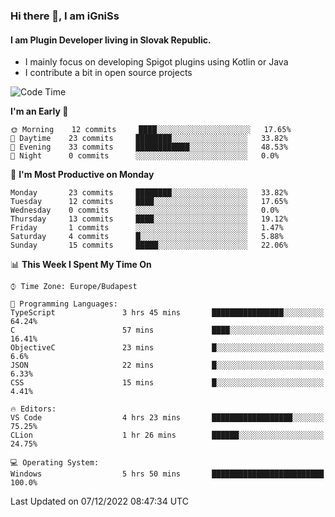 ### Hi there 👋, I am iGniSs

#### I am Plugin Developer living in Slovak Republic.
- I mainly focus on developing Spigot plugins using Kotlin or Java
- I contribute a bit in open source projects

<!--START_SECTION:waka-->
![Code Time](http://img.shields.io/badge/Code%20Time-975%20hrs%2058%20mins-blue)

**I'm an Early 🐤** 

```text
🌞 Morning    12 commits     ████░░░░░░░░░░░░░░░░░░░░░   17.65% 
🌆 Daytime    23 commits     ████████░░░░░░░░░░░░░░░░░   33.82% 
🌃 Evening    33 commits     ████████████░░░░░░░░░░░░░   48.53% 
🌙 Night      0 commits      ░░░░░░░░░░░░░░░░░░░░░░░░░   0.0%

```
📅 **I'm Most Productive on Monday** 

```text
Monday       23 commits     ████████░░░░░░░░░░░░░░░░░   33.82% 
Tuesday      12 commits     ████░░░░░░░░░░░░░░░░░░░░░   17.65% 
Wednesday    0 commits      ░░░░░░░░░░░░░░░░░░░░░░░░░   0.0% 
Thursday     13 commits     ████░░░░░░░░░░░░░░░░░░░░░   19.12% 
Friday       1 commits      ░░░░░░░░░░░░░░░░░░░░░░░░░   1.47% 
Saturday     4 commits      █░░░░░░░░░░░░░░░░░░░░░░░░   5.88% 
Sunday       15 commits     █████░░░░░░░░░░░░░░░░░░░░   22.06%

```


📊 **This Week I Spent My Time On** 

```text
⌚︎ Time Zone: Europe/Budapest

💬 Programming Languages: 
TypeScript               3 hrs 45 mins       ████████████████░░░░░░░░░   64.24% 
C                        57 mins             ████░░░░░░░░░░░░░░░░░░░░░   16.41% 
ObjectiveC               23 mins             █░░░░░░░░░░░░░░░░░░░░░░░░   6.6% 
JSON                     22 mins             █░░░░░░░░░░░░░░░░░░░░░░░░   6.33% 
CSS                      15 mins             █░░░░░░░░░░░░░░░░░░░░░░░░   4.41%

🔥 Editors: 
VS Code                  4 hrs 23 mins       ██████████████████░░░░░░░   75.25% 
CLion                    1 hr 26 mins        ██████░░░░░░░░░░░░░░░░░░░   24.75%

💻 Operating System: 
Windows                  5 hrs 50 mins       █████████████████████████   100.0%

```


 Last Updated on 07/12/2022 08:47:34 UTC
<!--END_SECTION:waka-->